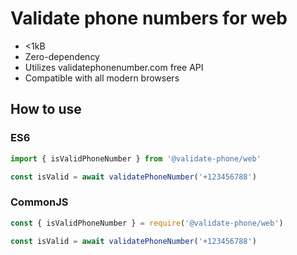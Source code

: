# Validate phone numbers for web

- <1kB
- Zero-dependency
- Utilizes validatephonenumber.com free API
- Compatible with all modern browsers

## How to use

### ES6

```ts
import { isValidPhoneNumber } from '@validate-phone/web'

const isValid = await validatePhoneNumber('+123456788')
```

### CommonJS

```js
const { isValidPhoneNumber } = require('@validate-phone/web')

const isValid = await validatePhoneNumber('+123456788')
```
